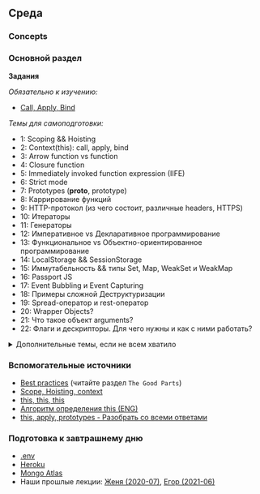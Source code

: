 ## Среда


### Concepts

### Основной раздел

**Задания**

*Обязательно к изучению:*
- [Call, Apply, Bind](https://www.codingame.com/playgrounds/9799/learn-solve-call-apply-and-bind-methods-in-javascript)


*Темы для самоподготовки:*
- 1: Scoping && Hoisting
- 2: Context(this): call, apply, bind
- 3: Arrow function vs function
- 4: Closure function
- 5: Immediately invoked function expression (IIFE)
- 6: Strict mode
- 7: Prototypes (__proto__, prototype)
- 8: Каррирование функций 
- 9: HTTP-протокол (из чего состоит, различные headers, HTTPS)
- 10: Итераторы
- 11: Генераторы
- 12: Императивное vs Декларативное программирование
- 13: Функциональное vs Объектно-ориентированное программирование
- 14: LocalStorage && SessionStorage
- 15: Иммутабельность && типы Set, Map, WeakSet и WeakMap
- 16: Passport JS
- 17: Event Bubbling и Event Capturing
- 18: Примеры сложной Деструктуризации
- 19: Spread-оператор и rest-оператор
- 20: Wrapper Objects?
- 21: Что такое объект arguments?
- 22: Флаги и дескрипторы. Для чего нужны и как с ними работать?

<details>
  <summary>Дополнительные темы, если не всем хватило</summary>
  
    - 23: Referential transparency and pure functions
    - 24: RxJS
    - 25: Как читать официальную спецификацию ECMAScript на примере цикла for
    - 26: Монады в JS
    - 27: Node.JS Streams
    - 28: Node.JS C++ Addons
    - 29: Node.JS EventEmitter
    - 30: Node.JS Worker Threads
   
</details>


### Вспомогательные источники

- [Best practices](http://jstherightway.org/) (читайте раздел `The Good Parts`)
- [Scope, Hoisting, context](https://www.sitepoint.com/5-typical-javascript-interview-exercises/)
- [this, this, this](https://www.sitepoint.com/mastering-javascripts-this-keyword/)
- [Алгоритм определения this (ENG)](https://dmitripavlutin.com/javascript-this-algorithm/)
- [this, apply, prototypes - Разобрать со всеми ответами](https://stackoverflow.com/questions/16226751/what-is-a-best-practice-for-ensuring-this-context-in-javascript)

### Подготовка к завтрашнему дню

* [.env](https://github.com/motdotla/dotenv)
* [Heroku](https://devcenter.heroku.com/articles/getting-started-with-nodejs)
* [Mongo Atlas](https://docs.atlas.mongodb.com/getting-started/)
* Наши прошлые лекции: [Женя (2020-07)](https://www.youtube.com/watch?v=hPrJuJdkCAI&list=PL8NGcSL3ZP-8ZNwxAE8gkKSMEHyy6oD0P&index=8&t=0s), [Егор (2021-06)](https://www.youtube.com/watch?v=glB_fi_Dl8c)

